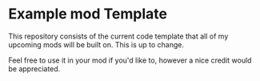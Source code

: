 # Example mod Template
This repository consists of the current code template that all of my upcoming mods will be built on. This is up to change.

Feel free to use it in your mod if you'd like to, however a nice credit would be appreciated.
